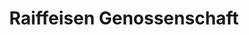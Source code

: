 ---
title: "Raiffeisen Genossenschaft"
url: /marklohe/raiffeisen-genossenschaft/
shop: Landwirtschaftlich
---